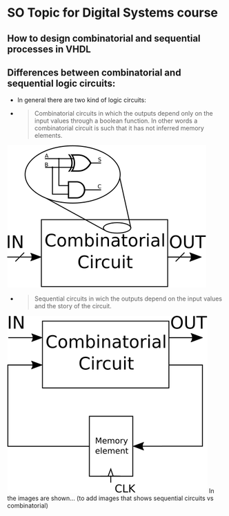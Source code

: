 # SO Topic for Digital Systems course

## How to design combinatorial and sequential processes in VHDL

## Differences between combinatorial and sequential logic circuits:


* In general there are two kind of logic circuits:
 * >Combinatorial circuits in which the outputs depend only on the input values through a boolean function. In other words a combinatorial circuit is such that it has not inferred memory elements.
   
![combinatorial](images/comb.png)
 * >Sequential circuits in wich the outputs depend on the input values and the story of the circuit.
   
![sequential](images/seq.png)
In the images are shown... (to add images that shows sequential circuits vs combinatorial)
